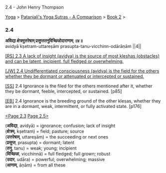 2.4 - John Henry Thompson 

[Yoga](../../../yoga.html)‎ > ‎[Patanjali's Yoga Sutras - A Comparison](../../patanjani.html)‎ > ‎[Book 2](../book-2.html)‎ > ‎

### 2.4

**अविद्या क्षेत्रमुत्तरेषाम् प्रसुप्ततनुविच्छिन्नोदाराणाम् ॥४॥**  
avidyā kṣetram-uttareṣām prasupta-tanu-vicchinn-odārāṇām ||4||  
  
  
[\[RS\] 2.3 A lack of insight (avidya) is the source of most kleshas (obstacles) and can be latent, incipient, full fledged or overwhelming.](http://www.ashtangayoga.info/philosophy/yoga-sutra-patanjali/chapter-2/item/avidya-kshetram-uttaresham-prasupta-tanu-vichchhinn/)  
  
[\[JW\] 2.4 Undifferentiated consciousness (avidya) is the field for the others whether they be dormant or attenuated or intercepted or sustained.](http://books.google.com/books?id=YzFImjtOxUwC&pg=PA106&ci=171%2C1000%2C730%2C85&source=bookclip)  
  
[\[SS\]](http://www.amazon.com/Yoga-Sutras-Patanjali-Commentary-Satchidananda/dp/0932040381) 2.4 Ignorance is the filed for the others mentioned after it, whether they be dormant, feeble, intercepted, or sustained. \[p85\]  
  
[\[EB\]](http://www.amazon.com/Yoga-Sutras-Patanjali-Translation-Commentary/dp/0865477361/ref=sr_1_1?ie=UTF8&s=books&qid=1250508322&sr=1-1) 2.4 Ignorance is the breeding ground of the other klesas, whether they are in a dormant, weak, intermittent, or fully activated state. \[p176\]  
  
[<Page 2.3](203.html)  [Page 2.5>](25.html)  
  

(**अविद्या**, avidyā) = ignorance; confusion; lack of insight  
(**क्षेत्रम्**, kṣetram) = field; pasture; source  
(**उत्तरेषाम्**, uttareṣām) = the succeeding or next ones  
(**प्रसुप्त**, prasupta) = dormant; latent  
(**तनु**, tanu) = weak; young; incipient  
(**विच्छिन्ना**, vicchinnā) = full fledged; full grown; robust  
(**उदार**, udāra) = powerful; overwhelming; massive  
(**आणाम्**, āṇām) = from all these

